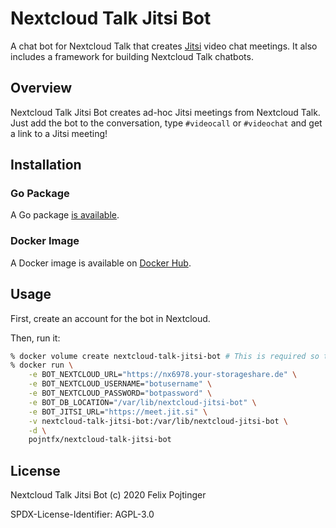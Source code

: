 # Nextcloud Talk Jitsi Bot

A chat bot for Nextcloud Talk that creates [Jitsi](https://jitsi.org) video chat meetings. It also includes a framework for building Nextcloud Talk chatbots.

## Overview

Nextcloud Talk Jitsi Bot creates ad-hoc Jitsi meetings from Nextcloud Talk. Just add the bot to the conversation, type `#videocall` or `#videochat` and get a link to a Jitsi meeting!

## Installation

### Go Package

A Go package [is available](https://pkg.go.dev/mod/github.com/pojntfx/nextcloud-talk-jitsi-bot).

### Docker Image

A Docker image is available on [Docker Hub](https://hub.docker.com/r/pojntfx/nextcloud-talk-jitsi-bot).

## Usage

First, create an account for the bot in Nextcloud.

Then, run it:

```bash
% docker volume create nextcloud-talk-jitsi-bot # This is required so that messages don't get send twice
% docker run \
    -e BOT_NEXTCLOUD_URL="https://nx6978.your-storageshare.de" \
    -e BOT_NEXTCLOUD_USERNAME="botusername" \
    -e BOT_NEXTCLOUD_PASSWORD="botpassword" \
    -e BOT_DB_LOCATION="/var/lib/nextcloud-jitsi-bot" \
    -e BOT_JITSI_URL="https://meet.jit.si" \
    -v nextcloud-talk-jitsi-bot:/var/lib/nextcloud-jitsi-bot \
    -d \
    pojntfx/nextcloud-talk-jitsi-bot
```

## License

Nextcloud Talk Jitsi Bot (c) 2020 Felix Pojtinger

SPDX-License-Identifier: AGPL-3.0
